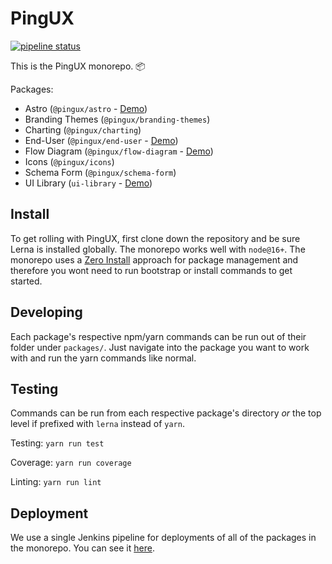 # PingUX

[![pipeline status](https://gitlab.corp.pingidentity.com/ux/pingux/badges/master/pipeline.svg)](https://gitlab.corp.pingidentity.com/ux/pingux/commits/master)

This is the PingUX monorepo. 📦

Packages:
- Astro (`@pingux/astro` - [Demo](https://uilibrary.ping-eng.com/astro))
- Branding Themes (`@pingux/branding-themes`)
- Charting (`@pingux/charting`)
- End-User (`@pingux/end-user` - [Demo](https://ux.ping-eng.com/end-user/0.36.1))
- Flow Diagram (`@pingux/flow-diagram` - [Demo](https://ux.ping-eng.com/flow-diagram))
- Icons (`@pingux/icons`)
- Schema Form (`@pingux/schema-form`)
- UI Library (`ui-library` - [Demo](https://uilibrary.ping-eng.com/latest))

## Install

To get rolling with PingUX, first clone down the repository and be sure Lerna is installed globally. The monorepo works well with `node@16+`.
The monorepo uses a [Zero Install](https://yarnpkg.com/features/zero-installs) approach for package management and therefore you wont need to run bootstrap or install commands to get started.

## Developing

Each package's respective npm/yarn commands can be run out of their folder under `packages/`. Just navigate into the package you want to work with and run the yarn commands like normal.

## Testing

Commands can be run from each respective package's directory _or_ the top level if prefixed with `lerna` instead of `yarn`.

Testing: `yarn run test`

Coverage: `yarn run coverage`

Linting: `yarn run lint`

## Deployment

We use a single Jenkins pipeline for deployments of all of the packages in the monorepo. You can see it [here](https://jenkins-icecream.pingdev.tools/job/devtools-controlled-pipelines/job/PingOne/job/UI-Library/job/generic-release/).
